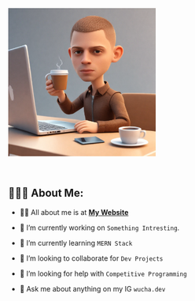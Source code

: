 <img src="https://raw.githubusercontent.com/nwucha/nwucha/main/assets/me.png" alt="ME" style="text-align: center; margin-bottom: 30px; width:300px; " />

## 👨🏻‍💻 About Me:

- 🙋‍♂️ All about me is at **[My Website](https://wucha.netlify.app/)**

- 🔭 I’m currently working on `Something Intresting`.

- 🌱 I’m currently learning `MERN Stack`

- 👯 I’m looking to collaborate for `Dev Projects`

- 🤔 I’m looking for help with `Competitive Programming`

- 💬 Ask me about anything on my IG `wucha.dev`

